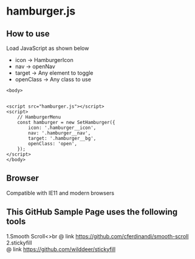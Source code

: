 # hamburger.js


## How to use

Load JavaScript as shown below
- icon -> HamburgerIcon
- nav -> openNav
- target -> Any element to toggle
- openClass -> Any class to use

```
<body>


<script src="hamburger.js"></script>
<script>
    // HamburgerMenu
    const hamburger = new SetHamburger({
        icon: '.hamburger__icon',
        nav: '.hamburger__nav',
        target: '.hamburger__bg',
        openClass: 'open',
    });
</script>
</body>
```

## Browser
Compatible with IE11 and modern browsers

## This GitHub Sample Page uses the following tools
1.Smooth Scroll<>br
@ link https://github.com/cferdinandi/smooth-scroll
2.stickyfill<br>
@ link https://github.com/wilddeer/stickyfill
